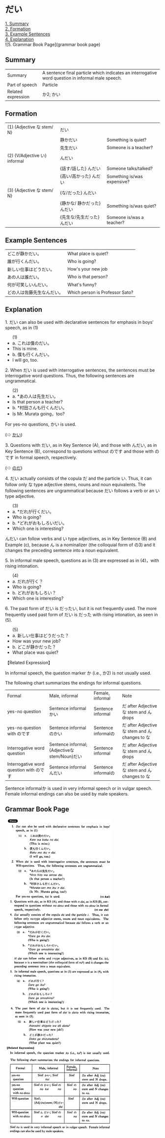 # だい

[1. Summary](#summary)<br>
[2. Formation](#formation)<br>
[3. Example Sentences](#example-sentences)<br>
[4. Explanation](#explanation)<br>
![5. Grammar Book Page](grammar book page)<br>


## Summary

<table><tr>   <td>Summary</td>   <td>A sentence final particle which indicates an interrogative word question in informal male speech.</td></tr><tr>   <td>Part of speech</td>   <td>Particle</td></tr><tr>   <td>Related expression</td>   <td>か2; かい</td></tr></table>

## Formation

<table class="table"> <tbody><tr class="tr head"> <td class="td"><span class="numbers">(1)</span> <span> <span class="bold">{Adjective な stem/   N} </span></span></td> <td class="td"><span class="concept">だい</span> </td> <td class="td"><span>&nbsp;</span></td> </tr> <tr class="tr"> <td class="td"><span>&nbsp;</span></td> <td class="td"><span>静か<span class="concept">だい</span></span> </td> <td class="td"><span>Something    is quiet?</span></td> </tr> <tr class="tr"> <td class="td"><span>&nbsp;</span></td> <td class="td"><span>先生<span class="concept">だい</span></span> </td> <td class="td"><span>Someone    is a teacher?</span></td> </tr> <tr class="tr head"> <td class="td"><span class="numbers">(2)</span> <span> <span class="bold">{V/Adjective い}    informal </span></span></td> <td class="td"><span class="concept">んだい</span> </td> <td class="td"><span>&nbsp;</span></td> </tr> <tr class="tr"> <td class="td"><span>&nbsp;</span></td> <td class="td"><span>{話す/話した} <span class="concept">んだい</span></span> </td> <td class="td"><span>Someone    talks/talked?</span></td> </tr> <tr class="tr"> <td class="td"><span>&nbsp;</span></td> <td class="td"><span>{高い/高かった} <span class="concept">んだい</span></span> </td> <td class="td"><span>Something    is/was expensive?</span></td> </tr> <tr class="tr head"> <td class="td"><span class="numbers">(3)</span> <span> <span class="bold">{Adjective な stem/   N</span><span class="bold"><span>}</span><span class="numbers"> </span></span></span></td> <td class="td"><span>{<span class="concept">な</span><span>/</span><span class="concept">だった</span>} <span class="concept">んだい</span></span></td> <td class="td"><span>&nbsp;</span></td> </tr> <tr class="tr"> <td class="td"><span>&nbsp;</span></td> <td class="td"><span>{静か<span class="concept">な</span>/ 静か<span class="concept">だった</span>} <span class="concept">んだい</span></span> </td> <td class="td"><span>Something    is/was quiet?</span></td> </tr> <tr class="tr"> <td class="td"><span>&nbsp;</span></td> <td class="td"><span>{先生<span class="concept">な</span>/先生<span class="concept">だった</span>} <span class="concept">んだい</span></span> </td> <td class="td"><span>Someone    is/was a teacher?</span></td> </tr></tbody></table>

## Example Sentences

<table><tr>   <td>どこが静かだい。</td>   <td>What place is quiet?</td></tr><tr>   <td>誰が行くんだい。</td>   <td>Who is going?</td></tr><tr>   <td>新しい仕事はどうだい。</td>   <td>How's your new job</td></tr><tr>   <td>あの人は誰だい。</td>   <td>Who is that person?</td></tr><tr>   <td>何が可笑しいんだい。</td>   <td>What's funny?</td></tr><tr>   <td>どの人は佐藤先生なんだい。</td>   <td>Which person is Professor Sato?</td></tr></table>

## Explanation

<p>1. だい can also be used with declarative sentences for emphasis in boys' speech, as in (1)</p>  <ul>(1) <li>a. これは僕のだい。</li> <li>This is mine.</li> <div class="divide"></div> <li>b. 僕も行くんだい。</li> <li>I will go, too.</li> </ul>  <p>2. When だい is used with interrogative sentences, the sentences must be interrogative word questions. Thus, the following sentences are ungrammatical.</p>  <ul>(2) <li>a. *あの人は先生だい。</li> <li>Is that person a teacher?</li> <div class="divide"></div> <li>b. *村田さんも行くんだい。</li> <li>Is Mr. Murata going，too?</li> </ul>  <p>For yes-no questions, かい is used.</p>  <p>(⇨ <a href="#㊦ かい">かい</a>)</p>  <p>3. Questions with だい, as in Key Sentence (A), and those with んだい, as in Key Sentence (B), correspond to questions without のです and those with のです in formal speech, respectively.</p>  <p>(⇨ <a href="#㊦ のだ">のだ</a>)</p>  <p>4. だい actually consists of the copula だ and the particle い. Thus, it can follow only な type adjective stems, nouns and noun equivalents. The following sentences are ungrammatical because だい follows a verb or an い type adjective.</p>  <ul>(3) <li>a. *だれが行くだい。</li> <li>Who is going?</li> <div class="divide"></div> <li>b. *どれがおもしろいだい。</li> <li>Which one is interesting?</li> </ul>  </p>んだい can follow verbs and い type adjectives, as in Key Sentence (B) and Example (c), because ん is a nominalizer (the colloquial form of の3) and it changes the preceding sentence into a noun equivalent. </p>  <p>5. In informal male speech, questions as in (3) are expressed as in (4)，with rising intonation.</p>  <ul>(4) <li>a. だれが行く？</li> <li>Who is going?</li> <div class="divide"></div> <li>b. どれがおもしろい？</li> <li>Which one is interesting?</li> </ul>  <p>6. The past form of だい is だったい, but it is not frequently used. The more frequently used past form of だい is だった with rising intonation, as seen in (5).</p>  <ul>(5) <li>a. 新しい仕事はどうだった？</li> <li>How was your new job?</li> <div class="divide"></div> <li>b. どこが静かだった？</li> <li>What place was quiet?</li> </ul>  <p>【Related Expression】</p>  <p>In informal speech, the question marker か (i.e., か2) is not usually used. </p>  <p>The following chart summarizes the endings for informal questions.</p>  <table class="table"> <tbody> <tr class="tr"> <td class="td">Formal</td> <td class="td">Male, informal</td> <td class="td">Female, informal</td> <td class="td">Note</td> </tr> <tr class="tr"> <td class="td">yes-no question</td> <td class="td">Sentence informalかい</td> <td class="td">Sentence informal</td> <td class="td">だ after Adjectiveな stem and ん drops</td> </tr> <tr class="tr"> <td class="td">yes-no question with のです</td> <td class="td">Sentence informalのかい</td> <td class="td">Sentence informalの</td> <td class="td">だ after Adjectiveな stem and ん changes to な</td> </tr> <tr class="tr"> <td class="td">Interrogative word question</td> <td class="td">Sentence informal; {Adjectiveなstem/Noun}だい</td> <td class="td">Sentence informal</td> <td class="td">だ after Adjectiveな stem and ん drops</td> </tr> <tr class="tr"> <td class="td">Interrogative word question with のです</td> <td class="td">Sentence informalんだい</td> <td class="td">Sentence informalの</td> <td class="td">だ after Adjectiveな stem and ん changes to な</td> </tr> </tbody> </table>  <p>Sentence informalか is used in very informal speech or in vulgar speech. Female informal endings can also be used by male speakers.</p>

## Grammar Book Page

![](../img/Basicだい.png)

